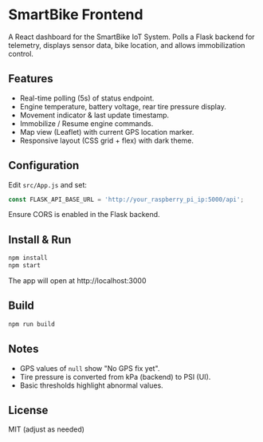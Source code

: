 # SmartBike Frontend

A React dashboard for the SmartBike IoT System. Polls a Flask backend for telemetry, displays sensor data, bike location, and allows immobilization control.

## Features
- Real-time polling (5s) of status endpoint.
- Engine temperature, battery voltage, rear tire pressure display.
- Movement indicator & last update timestamp.
- Immobilize / Resume engine commands.
- Map view (Leaflet) with current GPS location marker.
- Responsive layout (CSS grid + flex) with dark theme.

## Configuration
Edit `src/App.js` and set:
```js
const FLASK_API_BASE_URL = 'http://your_raspberry_pi_ip:5000/api';
```
Ensure CORS is enabled in the Flask backend.

## Install & Run
```bash
npm install
npm start
```
The app will open at http://localhost:3000

## Build
```bash
npm run build
```

## Notes
- GPS values of `null` show "No GPS fix yet".
- Tire pressure is converted from kPa (backend) to PSI (UI).
- Basic thresholds highlight abnormal values.

## License
MIT (adjust as needed)
